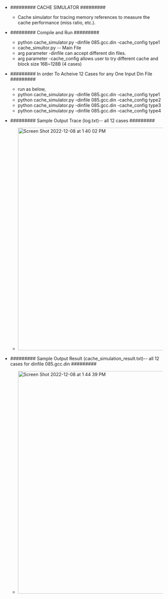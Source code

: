 * ######### CACHE SIMULATOR ######### 
  * Cache simulator for tracing memory references to measure the cache performance (miss ratio, etc.).

* ######### Compile and Run ######### 
  * python cache_simulator.py -dinfile 085.gcc.din -cache_config type1
  * cache_simultor.py -- Main File
  * arg parameter -dinfile can accept different din files.
  * arg parameter -cache_config allows user to try different cache and block size 16B~128B (4 cases)

* ######### In order To Acheive 12 Cases for any One Input Din File  #########
  * run as below,
  * python cache_simulator.py -dinfile 085.gcc.din -cache_config type1  
  * python cache_simulator.py -dinfile 085.gcc.din -cache_config type2
  * python cache_simulator.py -dinfile 085.gcc.din -cache_config type3
  * python cache_simulator.py -dinfile 085.gcc.din -cache_config type4

* ######### Sample Output Trace (log.txt)-- all 12 cases ######### 

  * <img width="700" alt="Screen Shot 2022-12-08 at 1 40 02 PM" src="https://user-images.githubusercontent.com/94094997/206539718-763d6e3e-65f8-44b2-80c3-664b696c00e5.png">

* ######### Sample Output Result (cache_simulation_result.txt)-- all 12 cases for dinfile 085.gcc.din ######### 

  * <img width="700" alt="Screen Shot 2022-12-08 at 1 44 39 PM" src="https://user-images.githubusercontent.com/94094997/206541002-e2206d09-8412-4dee-a84e-a0f06d988f67.png">

